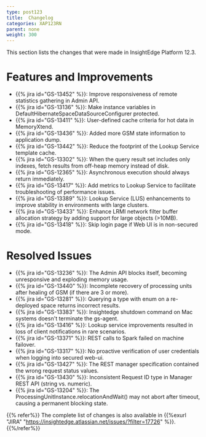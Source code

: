 ```yaml
---
type: post123
title:  Changelog
categories: XAP123RN
parent: none
weight: 300
---
```


This section lists the changes that were made in InsightEdge Platform 12.3.

# Features and Improvements

- {{% jira id="GS-13452" %}}: Improve responsiveness of remote statistics gathering in Admin API.
- {{% jira id="GS-13136" %}}: Make instance variables in DefaultHibernateSpaceDataSourceConfigurer protected.
- {{% jira id="GS-13411" %}}: User-defined cache criteria for hot data in MemoryXtend.
- {{% jira id="GS-13436" %}}: Added more GSM state information to application dump.
- {{% jira id="GS-13442" %}}: Reduce the footprint of the Lookup Service template cache.
- {{% jira id="GS-13302" %}}: When the query result set includes only indexes, fetch results from off-heap memory instead of disk.
- {{% jira id="GS-12365" %}}: Asynchronous execution should always return immediately.
- {{% jira id="GS-13417" %}}: Add metrics to Lookup Service to facilitate troubleshooting of performance issues.
- {{% jira id="GS-13389" %}}: Lookup Service (LUS) enhancements to improve stability in environments with large clusters.
- {{% jira id="GS-13433" %}}: Enhance LRMI network filter buffer allocation strategy by adding support for large objects (>10MB).
- {{% jira id="GS-13418" %}}: Skip login page if Web UI is in non-secured mode.

# Resolved Issues

- {{% jira id="GS-13236" %}}: The Admin API blocks itself, becoming unresponsive and exploding memory usage.
- {{% jira id="GS-13440" %}}: Incomplete recovery of processing units after healing of GSM (if there are 3 or more).
- {{% jira id="GS-13281" %}}: Querying a type with enum on a re-deployed space returns incorrect results.
- {{% jira id="GS-13383" %}}: Insightedge shutdown command on Mac systems doesn't terminate the gs-agent.
- {{% jira id="GS-13416" %}}: Lookup service improvements resulted in loss of client notifications in rare scenarios.
- {{% jira id="GS-13371" %}}: REST calls to Spark failed on machine failover.
- {{% jira id="GS-13317" %}}: No proactive verification of user credentials when logging into secured web-ui.
- {{% jira id="GS-13427" %}}: The REST manager specification contained the wrong request status values.
- {{% jira id="GS-13430" %}}: Inconsistent Request ID type in Manager REST API (string vs. numeric).
- {{% jira id="GS-13204" %}}: The ProcessingUnitInstance.relocationAndWait() may not abort after timeout, causing a permanent blocking state.

{{% refer%}}
The complete list of changes is also available in {{%exurl "JIRA" "https://insightedge.atlassian.net/issues/?filter=17726" %}}.
{{%/refer%}}